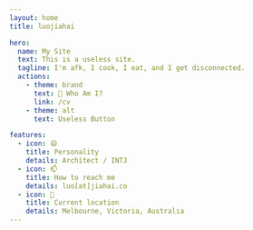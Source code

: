 ```yaml
---
layout: home
title: luojiahai

hero:
  name: My Site
  text: This is a useless site.
  tagline: I'm afk, I cook, I eat, and I get disconnected.
  actions:
    - theme: brand
      text: 🤔 Who Am I?
      link: /cv
    - theme: alt
      text: Useless Button

features:
  - icon: 😄
    title: Personality
    details: Architect / INTJ
  - icon: 📫
    title: How to reach me
    details: luo[at]jiahai.co
  - icon: 📍
    title: Current location
    details: Melbourne, Victoria, Australia
---
```

